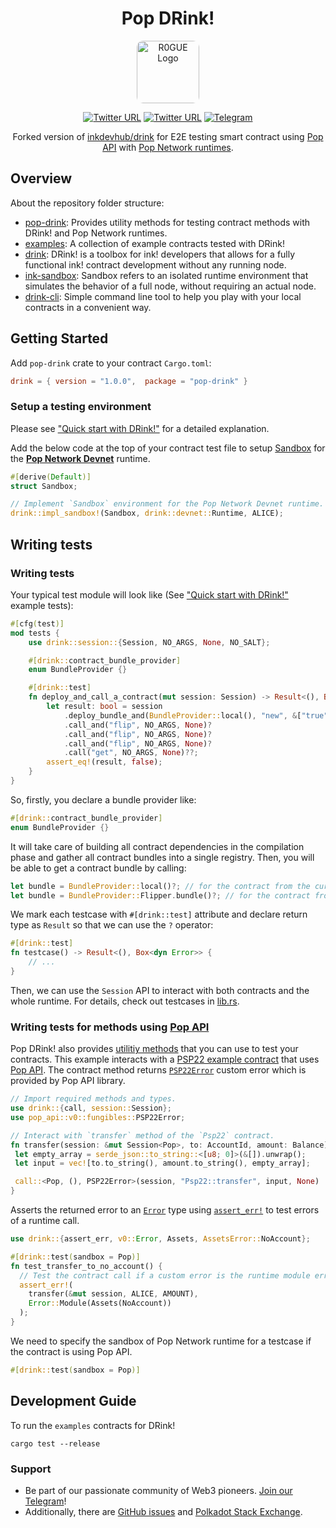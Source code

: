 <div align="center"> 
<h1>Pop DRink!</h1>

<a href="r0gue.io"><img width="100px" style="border-radius:10px;" src="https://github.com/user-attachments/assets/96830651-c3db-412a-9cb4-6fcd8ea6231b" alt="R0GUE Logo" /></a>

[![Twitter URL](https://img.shields.io/twitter/follow/Pop?style=social)](https://x.com/onpopio/)
[![Twitter URL](https://img.shields.io/twitter/follow/R0GUE?style=social)](https://twitter.com/gor0gue)
[![Telegram](https://img.shields.io/badge/Telegram-gray?logo=telegram)](https://t.me/onpopio)

Forked version of [inkdevhub/drink](https://github.com/inkdevhub/drink) for E2E testing smart contract using [Pop API](https://github.com/r0gue-io/pop-node/tree/main/pop-api) with [Pop Network runtimes](https://github.com/r0gue-io/pop-node/tree/main/runtime).

</div>

## Overview

About the repository folder structure:

- [pop-drink](/crates/pop-drink): Provides utility methods for testing contract methods with DRink! and Pop Network runtimes.
- [examples](/crates/drink/examples): A collection of example contracts tested with DRink!
- [drink](/crates/drink/drink): DRink! is a toolbox for ink! developers that allows for a fully functional ink! contract development without any running node.
- [ink-sandbox](/crates/ink-sandbox): Sandbox refers to an isolated runtime environment that simulates the behavior of a full node, without requiring an actual node.
- [drink-cli](/crates/drink/drink-cli): Simple command line tool to help you play with your local contracts in a convenient way.

## Getting Started

Add `pop-drink` crate to your contract `Cargo.toml`:

```toml
drink = { version = "1.0.0",  package = "pop-drink" }
```

### Setup a testing environment

Please see ["Quick start with DRink!"](/crates/drink/examples/quick-start-with-drink/README.md) for a detailed explanation.

Add the below code at the top of your contract test file to setup [Sandbox](TODO) for the [**Pop Network Devnet**](https://github.com/r0gue-io/pop-node/tree/main/runtime/devnet) runtime.

```rs
#[derive(Default)]
struct Sandbox;

// Implement `Sandbox` environment for the Pop Network Devnet runtime.
drink::impl_sandbox!(Sandbox, drink::devnet::Runtime, ALICE);
```

## Writing tests

### Writing tests

Your typical test module will look like (See ["Quick start with DRink!"](/crates/drink/examples/quick-start-with-drink/README.md) example tests):

```rust
#[cfg(test)]
mod tests {
    use drink::session::{Session, NO_ARGS, None, NO_SALT};

    #[drink::contract_bundle_provider]
    enum BundleProvider {}

    #[drink::test]
    fn deploy_and_call_a_contract(mut session: Session) -> Result<(), Box<dyn Error>> {
        let result: bool = session
            .deploy_bundle_and(BundleProvider::local(), "new", &["true"], NO_SALT, None)?
            .call_and("flip", NO_ARGS, None)?
            .call_and("flip", NO_ARGS, None)?
            .call_and("flip", NO_ARGS, None)?
            .call("get", NO_ARGS, None)??;
        assert_eq!(result, false);
    }
}
```

So, firstly, you declare a bundle provider like:

```rust
#[drink::contract_bundle_provider]
enum BundleProvider {}
```

It will take care of building all contract dependencies in the compilation phase and gather all contract bundles into a single registry.
Then, you will be able to get a contract bundle by calling:

```rust
let bundle = BundleProvider::local()?; // for the contract from the current crate
let bundle = BundleProvider::Flipper.bundle()?; // for the contract from the `flipper` crate
```

We mark each testcase with `#[drink::test]` attribute and declare return type as `Result` so that we can use the `?` operator:

```rust
#[drink::test]
fn testcase() -> Result<(), Box<dyn Error>> {
    // ...
}
```

Then, we can use the `Session` API to interact with both contracts and the whole runtime.
For details, check out testcases in [lib.rs](lib.rs).

### Writing tests for methods using [Pop API](https://github.com/r0gue-io/pop-node/tree/main/pop-api)

Pop DRink! also provides [utilitiy methods](/crates/pop-drink/src/lib.rs) that you can use to test your contracts. This example interacts with a [PSP22 example contract](https://github.com/r0gue-io/pop-node/blob/main/pop-api/examples/fungibles/lib.rs) that uses [Pop API](https://github.com/r0gue-io/pop-node/tree/main/pop-api). The contract method returns [`PSP22Error`](https://github.com/r0gue-io/pop-node/blob/main/pop-api/src/v0/fungibles/errors.rs#L73C1-L73C22) custom error which is provided by Pop API library.

```rs
// Import required methods and types.
use drink::{call, session::Session};
use pop_api::v0::fungibles::PSP22Error;

// Interact with `transfer` method of the `Psp22` contract.
fn transfer(session: &mut Session<Pop>, to: AccountId, amount: Balance) -> Result<(), PSP22Error> {
 let empty_array = serde_json::to_string::<[u8; 0]>(&[]).unwrap();
 let input = vec![to.to_string(), amount.to_string(), empty_array];

 call::<Pop, (), PSP22Error>(session, "Psp22::transfer", input, None)
}
```

Asserts the returned error to an [`Error`](TODO) type using [`assert_err!`](TODO) to test errors of a runtime call.

```rs
use drink::{assert_err, v0::Error, Assets, AssetsError::NoAccount};

#[drink::test(sandbox = Pop)]
fn test_transfer_to_no_account() {
  // Test the contract call if a custom error is the runtime module error.
  assert_err!(
    transfer(&mut session, ALICE, AMOUNT),
    Error::Module(Assets(NoAccount))
  );
}
```

We need to specify the sandbox of Pop Network runtime for a testcase if the contract is using Pop API.

```rs
#[drink::test(sandbox = Pop)]
```

## Development Guide

To run the `examples` contracts for DRink!

```
cargo test --release
```

### Support

- Be part of our passionate community of Web3 pioneers. [Join our Telegram](https://t.me/onpopio)!
- Additionally, there are [GitHub issues](https://github.com/r0gue-io/pop-drink/issues) and
  [Polkadot Stack Exchange](https://polkadot.stackexchange.com/).
